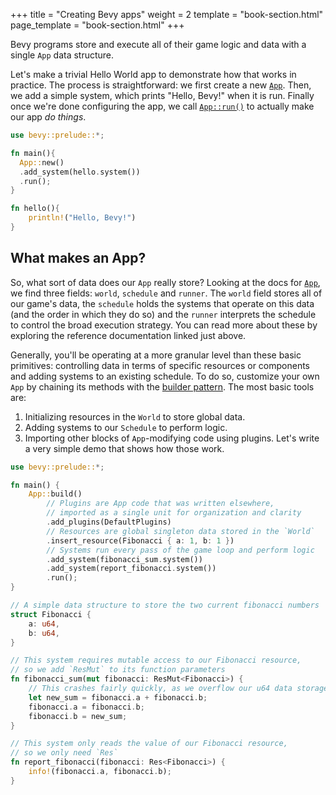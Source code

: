 +++
title = "Creating Bevy apps"
weight = 2
template = "book-section.html"
page_template = "book-section.html"
+++

Bevy programs store and execute all of their game logic and data with a single `App` data structure.

Let's make a trivial Hello World app to demonstrate how that works in practice.
The process is straightforward: we first create a new [`App`](https://docs.rs/bevy/latest/bevy/app/struct.App.html).
Then, we add a simple system, which prints "Hello, Bevy!" when it is run.
Finally once we're done configuring the app, we call [`App::run()`](https://docs.rs/bevy/latest/bevy/app/struct.App.html#method.run) to actually make our app *do things*.

```rust
use bevy::prelude::*;

fn main(){
  App::new()
  .add_system(hello.system())
  .run();
}

fn hello(){
    println!("Hello, Bevy!")
}
```

## What makes an App?

So, what sort of data does our `App` really store?
Looking at the docs for [`App`](https://docs.rs/bevy/latest/bevy/app/struct.App.html), we find three fields: `world`, `schedule` and `runner`.
The `world` field stores all of our game's data, the `schedule` holds the systems that operate on this data (and the order in which they do so) and the `runner` interprets the schedule to control the broad execution strategy.
You can read more about these by exploring the reference documentation linked just above.

Generally, you'll be operating at a more granular level than these basic primitives: controlling data in terms of specific resources or components and adding systems to an existing schedule.
To do so, customize your own `App` by chaining its methods with the [builder pattern](https://doc.rust-lang.org/1.0.0/style/ownership/builders.html).
The most basic tools are:

  1. Initializing resources in the `World` to store global data.
  2. Adding systems to our `Schedule` to perform logic.
  3. Importing other blocks of `App`-modifying code using plugins.
Let's write a very simple demo that shows how those work.

```rust
use bevy::prelude::*;

fn main() {
    App::build()
        // Plugins are App code that was written elsewhere,
        // imported as a single unit for organization and clarity
        .add_plugins(DefaultPlugins)
        // Resources are global singleton data stored in the `World`
        .insert_resource(Fibonacci { a: 1, b: 1 })
        // Systems run every pass of the game loop and perform logic
        .add_system(fibonacci_sum.system())
        .add_system(report_fibonacci.system())
        .run();
}

// A simple data structure to store the two current fibonacci numbers
struct Fibonacci {
    a: u64,
    b: u64,
}

// This system requires mutable access to our Fibonacci resource,
// so we add `ResMut` to its function parameters
fn fibonacci_sum(mut fibonacci: ResMut<Fibonacci>) {
    // This crashes fairly quickly, as we overflow our u64 data storage
    let new_sum = fibonacci.a + fibonacci.b;
    fibonacci.a = fibonacci.b;
    fibonacci.b = new_sum;
}

// This system only reads the value of our Fibonacci resource,
// so we only need `Res`
fn report_fibonacci(fibonacci: Res<Fibonacci>) {
    info!(fibonacci.a, fibonacci.b);
}
```
